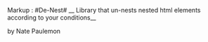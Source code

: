 Markup : #De-Nest# __
Library that un-nests nested html elements according to your conditions__

by Nate Paulemon